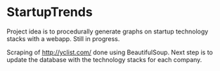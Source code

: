# StartupTrends
Project idea is to procedurally generate graphs on startup technology stacks with a webapp. Still in progress.

Scraping of http://yclist.com/ done using BeautifulSoup. Next step is to update the database with the technology stacks for each company.

